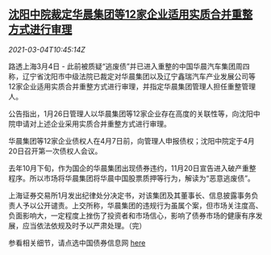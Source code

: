 <!--1614856994000-->
[沈阳中院裁定华晨集团等12家企业适用实质合并重整方式进行审理](https://cn.reuters.com/article/china-brilliance-shenyang-court-0304-idCNKCS2AW16H)
------

<div><i>2021-03-04T10:45:14Z</i></div><p>路透上海3月4日 - 此前被质疑“逃废债”并已进入重整的中国华晨汽车集团周四称，辽宁省沈阳市中级法院已裁定对华晨集团以及辽宁鑫瑞汽车产业发展公司等12家企业适用实质合并重整方式进行审理，并指定华晨集团管理人担任重整管理人。</p><p>公告指出，1月26日管理人以华晨集团等12家企业存在高度的关联性等，向沈阳中院申请对上述企业采用实质合并重整方式进行审理。</p><p>华晨集团等12家企业债权人在4月7日前，向管理人申报债权；沈阳中院定于4月20日召开第一次债权人会议。</p><p>去年10月下旬，作为国企的华晨集团出现债券违约，11月20日宣告进入破产重整程序。所以市场将华晨集团将华晨中国股票质押等行为，解读为“恶意逃废债”。</p><p>上海证券交易所1月发出纪律处分决定书，对该集团及其董事长、信息披露事务负责人予以公开谴责。上交所称，华晨集团的违规行为虽属个案，但市场关注度高、负面影响大，一定程度上挫伤了投资者和市场信心，影响了债券市场的健康有序发展，应当依法依规及时予以严肃处理。（完）</p><p>参看相关细节，请点选中国债券信息网 <a href="https://www.chinabond.com.cn/cb/cn/ywcz/fxyfxdf/zqzl/qyz/qtggtz/20210304/156606688.shtml">here</a></p>

